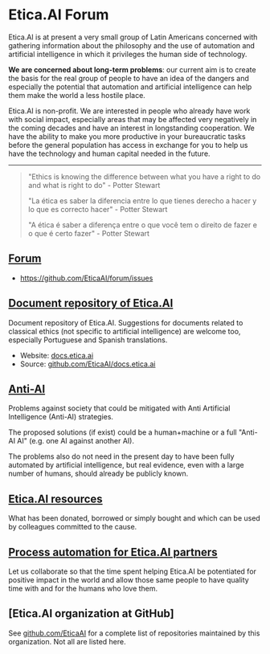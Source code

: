 # Etica.AI Forum

Etica.AI is at present a very small group of Latin Americans concerned with
gathering information about the philosophy and the use of automation and
artificial intelligence in which it privileges the human side of technology.

**We are concerned about long-term problems**: our current aim is to create the
basis for the real group of people to have an idea of the dangers and
especially the potential that automation and artificial intelligence can
help them make the world a less hostile place.

Etica.AI is non-profit. We are interested in people who already have work
with social impact, especially areas that may be affected very
negatively in the coming decades and have an interest in longstanding
cooperation. We have the ability to make you more productive in your
bureaucratic tasks before the general population has access in exchange for
you to help us have the technology and human capital needed in the future.

---

> "Ethics is knowing the difference between what you have a right to do and what is right to do" - Potter Stewart
>
> "La ética es saber la diferencia entre lo que tienes derecho a hacer y lo que es correcto hacer" - Potter Stewart
>
> "A ética é saber a diferença entre o que você tem o direito de fazer e o que é certo fazer" - Potter Stewart

## [Forum](https://github.com/EticaAI/forum/issues)

- <https://github.com/EticaAI/forum/issues>

## [Document repository of Etica.AI](https://docs.etica.ai)

Document repository of Etica.AI. Suggestions for documents related to classical
ethics (not specific to artificial intelligence) are welcome too, especially
Portuguese and Spanish translations.

- Website: [docs.etica.ai](https://docs.etica.ai)
- Source: [github.com/EticaAI/docs.etica.ai](https://github.com/EticaAI/docs.etica.ai)

## [Anti-AI](https://github.com/EticaAI/forum/projects/3)

Problems against society that could be mitigated with Anti Artificial Intelligence (Anti-AI) strategies.

The proposed solutions (if exist) could be a human+machine or a full "Anti-AI AI" (e.g. one AI against another AI).

The problems also do not need in the present day to have been fully automated by artificial intelligence, but real evidence, even with a large number of humans, should already be publicly known.

## [Etica.AI resources](https://github.com/EticaAI/forum/projects/2)

What has been donated, borrowed or simply bought and which can be used by colleagues committed to the cause.

## [Process automation for Etica.AI partners](https://github.com/EticaAI/forum/projects/1)

Let us collaborate so that the time spent helping Etica.AI be potentiated for positive impact in the world and allow those same people to have quality time with and for the humans who love them.

## [Etica.AI organization at GitHub]

See [github.com/EticaAI](https://github.com/EticaAI) for a complete list of
repositories maintained by this organization. Not all are listed here.
